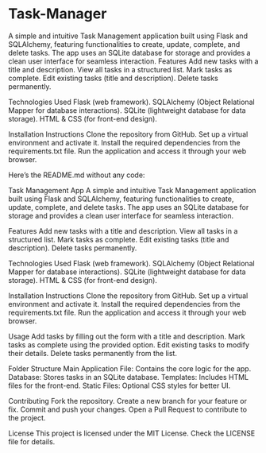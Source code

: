 # Task-Manager
A simple and intuitive Task Management application built using Flask and SQLAlchemy, featuring functionalities to create, update, complete, and delete tasks. The app uses an SQLite database for storage and provides a clean user interface for seamless interaction.
Features
Add new tasks with a title and description.
View all tasks in a structured list.
Mark tasks as complete.
Edit existing tasks (title and description).
Delete tasks permanently.

Technologies Used
Flask (web framework).
SQLAlchemy (Object Relational Mapper for database interactions).
SQLite (lightweight database for data storage).
HTML & CSS (for front-end design).

Installation Instructions
Clone the repository from GitHub.
Set up a virtual environment and activate it.
Install the required dependencies from the requirements.txt file.
Run the application and access it through your web browser.


Here’s the README.md without any code:

Task Management App
A simple and intuitive Task Management application built using Flask and SQLAlchemy, featuring functionalities to create, update, complete, and delete tasks. The app uses an SQLite database for storage and provides a clean user interface for seamless interaction.

Features
Add new tasks with a title and description.
View all tasks in a structured list.
Mark tasks as complete.
Edit existing tasks (title and description).
Delete tasks permanently.

Technologies Used
Flask (web framework).
SQLAlchemy (Object Relational Mapper for database interactions).
SQLite (lightweight database for data storage).
HTML & CSS (for front-end design).

Installation Instructions
Clone the repository from GitHub.
Set up a virtual environment and activate it.
Install the required dependencies from the requirements.txt file.
Run the application and access it through your web browser.

Usage
Add tasks by filling out the form with a title and description.
Mark tasks as complete using the provided option.
Edit existing tasks to modify their details.
Delete tasks permanently from the list.

Folder Structure
Main Application File: Contains the core logic for the app.
Database: Stores tasks in an SQLite database.
Templates: Includes HTML files for the front-end.
Static Files: Optional CSS styles for better UI.

Contributing
Fork the repository.
Create a new branch for your feature or fix.
Commit and push your changes.
Open a Pull Request to contribute to the project.

License
This project is licensed under the MIT License. Check the LICENSE file for details.



